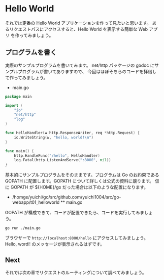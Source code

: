 # Hello World

それでは定番の Hello World アプリケーションを作って見たいと思います。
あるリクエストパスにアクセスすると、Hello World を表示する簡単な Web アプリ
を作ってみましょう。

## プログラムを書く

実際のサンプルプログラムを書いてみます。
net/http パッケージの godoc にサンプルプログラムが書いてありますので、
今回はほぼそちらのコードを拝借して作ってみましょう。

* main.go

```go
package main

import (
	"io"
	"net/http"
	"log"
)

func HelloHandler(w http.ResponseWriter, req *http.Request) {
	io.WriteString(w, "hello, world!\n")
}

func main() {
	http.HandleFunc("/hello", HelloHandler)
	log.Fatal(http.ListenAndServe(":8000", nil))
}

```

基本的にサンプルプログラムをそのままです。プログラムは Go のお約束である GOPATH
に配置します。GOPATH について詳しくは公式の資料に譲ります。
仮に GOPATH が ${HOME}/go だった場合は以下のような配置になります。

* /homge/yuichi/go/src/github.com/yuichi1004/src/go-webapp/t01_helloworld
** main.go

GOPATH が構成できて、コードが配置できたら、コードを実行してみましょう。

```
go run ./main.go
```

ブラウザーで `http://localhost:8000/hello` にアクセスしてみましょう。
Hello, wordl! のメッセージが表示されるはずです。

## Next

それでは次の章でリクエストのルーティングについて調べてみましょう。


